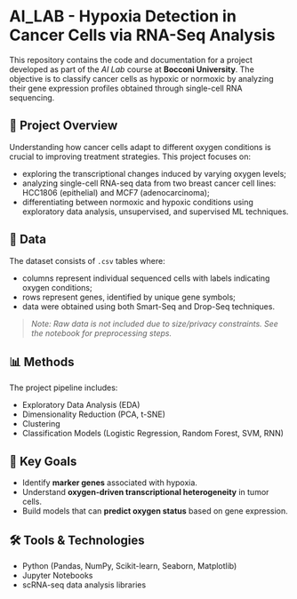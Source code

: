 # AI_LAB - Hypoxia Detection in Cancer Cells via RNA-Seq Analysis

This repository contains the code and documentation for a project developed as part of the *AI Lab* course at **Bocconi University**. The objective is to classify cancer cells as hypoxic or normoxic by analyzing their gene expression profiles obtained through single-cell RNA sequencing.

## 🧬 Project Overview

Understanding how cancer cells adapt to different oxygen conditions is crucial to improving treatment strategies. This project focuses on:

- exploring the transcriptional changes induced by varying oxygen levels;
- analyzing single-cell RNA-seq data from two breast cancer cell lines: HCC1806 (epithelial) and MCF7 (adenocarcinoma);
- differentiating between normoxic and hypoxic conditions using exploratory data analysis, unsupervised, and supervised ML techniques.

## 📁 Data

The dataset consists of `.csv` tables where:
- columns represent individual sequenced cells with labels indicating oxygen conditions;
- rows represent genes, identified by unique gene symbols;
- data were obtained using both Smart-Seq and Drop-Seq techniques.

> *Note: Raw data is not included due to size/privacy constraints. See the notebook for preprocessing steps.*

## 📊 Methods

The project pipeline includes:
- Exploratory Data Analysis (EDA)
- Dimensionality Reduction (PCA, t-SNE)
- Clustering
- Classification Models (Logistic Regression, Random Forest, SVM, RNN)

## 🧠 Key Goals

- Identify **marker genes** associated with hypoxia.
- Understand **oxygen-driven transcriptional heterogeneity** in tumor cells.
- Build models that can **predict oxygen status** based on gene expression.

## 🛠 Tools & Technologies

- Python (Pandas, NumPy, Scikit-learn, Seaborn, Matplotlib)
- Jupyter Notebooks
- scRNA-seq data analysis libraries
